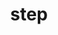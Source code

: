 ---
category: 4-letters
denotation: null
name: step
reference_link: https://www.etymonline.com/word/step
root_language: null
root_name: null
title: step
type: free
word_sums:
- respelling: step
  sum: 'Step + '
---